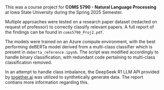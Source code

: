 This was a course project for **COMS 5790 - Natural Language Processing** at Iowa State University during the Spring 2025 Semester. 

Multiple approaches were tested on a research paper dataset (redacted on request of professor) to correctly classify relevant papers. A full report of the findings can be found in `coms5790_Proj2.pdf`.

The models were trained on an Azure compute environment, with the best performing deBERTa model derived from a multi-class classifier which is present in `deberta_reference.ipynb`. The script was modified accordingly to handle binary classification, with redundant code pertaining to multi-class classification removed.

In an attempt to handle class imbalance, the DeepSeek R1 LLM API provided by [together.ai](https://www.together.ai/) was utilized to synthetically generate data. The report contians more information regarding this.
